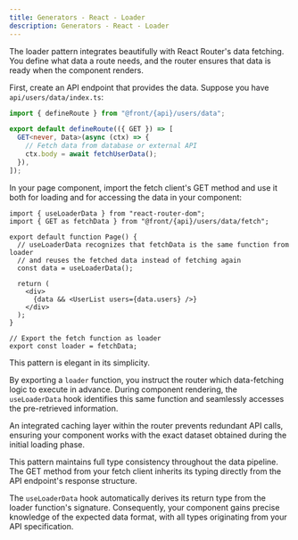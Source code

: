 ```yaml
---
title: Generators - React - Loader
description: Generators - React - Loader
---
```


The loader pattern integrates beautifully with React Router's data fetching.
You define what data a route needs,
and the router ensures that data is ready when the component renders.

First, create an API endpoint that provides the data.
Suppose you have `api/users/data/index.ts`:

```ts [api/users/data/index.ts]
import { defineRoute } from "@front/{api}/users/data";

export default defineRoute(({ GET }) => [
  GET<never, Data>(async (ctx) => {
    // Fetch data from database or external API
    ctx.body = await fetchUserData();
  }),
]);
```

In your page component, import the fetch client's GET method
and use it both for loading and for accessing the data in your component:

```tsx [pages/users/index.tsx]
import { useLoaderData } from "react-router-dom";
import { GET as fetchData } from "@front/{api}/users/data/fetch";

export default function Page() {
  // useLoaderData recognizes that fetchData is the same function from loader
  // and reuses the fetched data instead of fetching again
  const data = useLoaderData();

  return (
    <div>
      {data && <UserList users={data.users} />}
    </div>
  );
}

// Export the fetch function as loader
export const loader = fetchData;
```

This pattern is elegant in its simplicity.

By exporting a `loader` function, you instruct the router which data-fetching logic to execute in advance.
During component rendering, the `useLoaderData` hook identifies this same function
and seamlessly accesses the pre-retrieved information.

An integrated caching layer within the router prevents redundant API calls,
ensuring your component works with the exact dataset obtained during the initial loading phase.

This pattern maintains full type consistency throughout the data pipeline.
The GET method from your fetch client inherits its typing directly from the API endpoint's response structure.

The `useLoaderData` hook automatically derives its return type from the loader function's signature.
Consequently, your component gains precise knowledge of the expected data format,
with all types originating from your API specification.

